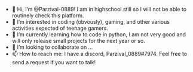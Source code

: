- 👋 Hi, I’m @Parzival-0889! I am in highschool still so I will not be able to routinely check this platform.
- 👀 I’m interested in coding (obvously), gaming, and other various activities expected of teenage gamers.
- 🌱 I’m currently learning how to code in python, I am not very good and will only release small projects for the next year or so.
- 💞️ I’m looking to collaborate on ...
- 📫 How to reach me: I have a discord, Parzival_0889#7974. Feel free to send a request if you want to talk!

<!---
Parzival-0889/Parzival-0889 is a ✨ special ✨ repository because its `README.md` (this file) appears on your GitHub profile.
You can click the Preview link to take a look at your changes.
--->
